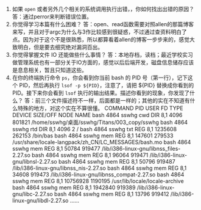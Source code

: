 1. 如果 `open` 或者另外几个相关的系统调用执行出错，，你如何找出出错的原因？
答：通过perror来判断错误位置。
2. 你觉得学习本篇有什么困难？
答：open、read函数需要对照allen的那篇博客来写，并且对于argc为什么与3作比较感到很疑惑，不过通过查资料明白了点。因为对于这个不是很熟悉，所以都算看着allen的博客一步步来的，感觉大致明白，但是要去细究绝对漏洞百出。
3. 你觉得掌握文件 IO 还能做些什么事情？
答：本地存档，读档；最近学校实习做管理系统也有一部分关于IO方面的，感觉以后后端开发，磁盘信息储存应该是息息相关，暂且只知道这些。
4. 在你的终端执行命令 `ps`，你会看到你当前 bash 的 PID 号（第一行），记下这个 PID，然后再执行 `lsof -p ${PID}`，注意了，请把 ${PID} 替换成你看到的 PID。接下来你会看到 `lsof` 执行的输出结果。描述你看到的现象，你发现了什么？
答：前三个文件描述符不一样，后面都是一样的；其他的实在不知道有什么特殊的地方，对这个实在不算很懂。
COMMAND  PID  USER   FD   TYPE DEVICE SIZE/OFF    NODE NAME
bash    4864 sswhg  cwd    DIR    8,1     4096  801821 /home/sswhg/桌面/sswhg/Titans/003_copy/sswhg
bash    4864 sswhg  rtd    DIR    8,1     4096       2 /
bash    4864 sswhg  txt    REG    8,1  1235608  262153 /bin/bas
bash    4864 sswhg  mem    REG    8,1   147601  279533 /usr/share/locale-langpack/zh_CN/LC_MESSAGES/bash.mo
bash    4864 sswhg  mem    REG    8,1    50784  919477 /lib/i386-linux-gnu/libnss_files-2.27.so
bash    4864 sswhg  mem    REG    8,1    96064  919471 /lib/i386-linux-gnu/libnsl-2.27.so
bash    4864 sswhg  mem    REG    8,1    50796  919487 /lib/i386-linux-gnu/libnss_nis-2.27.so
bash    4864 sswhg  mem    REG    8,1    34608  919473 /lib/i386-linux-gnu/libnss_compat-2.27.so
bash    4864 sswhg  mem    REG    8,1 10756928 1190195 /usr/lib/locale/locale-archive
bash    4864 sswhg  mem    REG    8,1  1942840  919389 /lib/i386-linux-gnu/libc-2.27.so
bash    4864 sswhg  mem    REG    8,1    13796  919412 /lib/i386-linux-gnu/libdl-2.27.so
......
